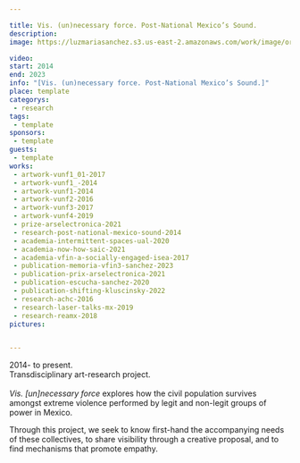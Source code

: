 ```yaml
---

title: Vis. (un)necessary force. Post-National Mexico’s Sound.
description: 
image: https://luzmariasanchez.s3.us-east-2.amazonaws.com/work/image/original/LUZ MARIA SANCHEZ CARDONA Vis[un]necessary force_3 logo artwork.jpg

video: 
start: 2014
end: 2023
info: "[Vis. (un)necessary force. Post-National Mexico’s Sound.]"
place: template
categorys:
 - research
tags:
 - template
sponsors:
 - template
guests:
 - template
works:
 - artwork-vunf1_01-2017
 - artwork-vunf1_-2014
 - artwork-vunf1-2014
 - artwork-vunf2-2016
 - artwork-vunf3-2017
 - artwork-vunf4-2019
 - prize-arselectronica-2021
 - research-post-national-mexico-sound-2014
 - academia-intermittent-spaces-ual-2020
 - academia-now-how-saic-2021
 - academia-vfin-a-socially-engaged-isea-2017
 - publication-memoria-vfin3-sanchez-2023
 - publication-prix-arselectronica-2021
 - publication-escucha-sanchez-2020
 - publication-shifting-kluscinsky-2022
 - research-achc-2016
 - research-laser-talks-mx-2019
 - research-reamx-2018
pictures:


---
```




2014- to present.\
Transdisciplinary art-research project.\
\
*Vis. [un]necessary force* explores how the civil population survives amongst extreme violence performed by legit and non-legit groups of power in Mexico.

Through this project, we seek to know first-hand the accompanying needs of these collectives, to share visibility through a creative proposal, and to find mechanisms that promote empathy.